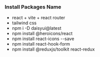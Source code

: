 ### Install Packages Name
* react + vite + react router
* tailwind css
* npm i -D daisyui@latest
* npm install @heroicons/react
* npm install react-icons --save
* npm install react-hook-form 
* npm install @reduxjs/toolkit react-redux